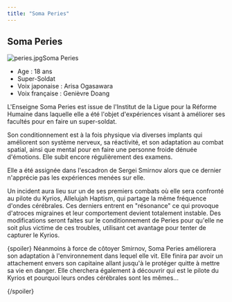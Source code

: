 ```yaml
---
title: "Soma Peries"
---
```


Soma Peries
-----------

![peries.jpg](/images/stories/saga/gundam00/persos/peries.jpg "peries.jpg")Soma Peries


- Age : 18 ans  
- Super-Soldat  
- Voix japonaise : Arisa Ogasawara  
- Voix française : Genièvre Doang


L'Enseigne Soma Peries est issue de l'Institut de la Ligue pour la Réforme Humaine dans laquelle elle a été l'objet d'expériences visant à améliorer ses facultés pour en faire un super-soldat.


Son conditionnement est à la fois physique via diverses implants qui améliorent son système nerveux, sa réactivité, et son adaptation au combat spatial, ainsi que mental pour en faire une personne froide dénuée d'émotions. Elle subit encore régulièrement des examens.


Elle a été assignée dans l'escadron de Sergei Smirnov alors que ce dernier n'apprécie pas les expériences menées sur elle.


Un incident aura lieu sur un de ses premiers combats où elle sera confronté au pilote du Kyrios, Allelujah Haptism, qui partage la même fréquence d'ondes cérébrales. Ces derniers entrent en "résonance" ce qui provoque d'atroces migraines et leur comportement devient totalement instable. Des modifications seront faites sur le conditionnement de Peries pour qu'elle ne soit plus victime de ces troubles, utilisant cet avantage pour tenter de capturer le Kyrios.



{spoiler}
Néanmoins à force de côtoyer Smirnov, Soma Peries améliorera son adaptation à l'environnement dans lequel elle vit. Elle finira par avoir un attachement envers son capitaine allant jusqu'à le protéger quitte à mettre sa vie en danger. Elle cherchera également à découvrir qui est le pilote du Kyrios et pourquoi leurs ondes cérébrales sont les mêmes...

 {/spoiler} 